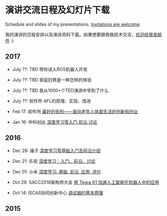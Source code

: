 # 演讲交流日程及幻灯片下载

Schedule and slides of my presentations. [Invitations are welcome](mailto:lazyparser@gmail.com).

我的演讲的日程安排以及演讲资料下载。如果想要跟我做技术交流，[欢迎给我发邮件](mailto:lazyparser@gmail.com) :)

## 2017

- July ??: TBD 带你进入ROS机器人开发

- July ??: TBD 家庭妇男是一种怎样的体验

- July ??: TBD 我从1000+个TED演讲中学到了什么

- July ??: 软件所 AFL的原理、实现、改进

- Feb 17: 软件所 [最好的告别——面向老年人体面生活的创新和创业](slides/20170217-being-mortal-github.pdf)

- Jan 16: 中科创达 [深度学习零入门,前沿,讨论](slides/20170116-thundersoft-DeepLearning-4x3.pdf)

## 2016

- Dec 28: 锤子 [深度学习零基础入门及前沿介绍](slides/20161228-smartisan-DeepLearning.pdf)

- Dec 21: 乐视 [深度学习：入门、前沿、讨论](slides/20161221-letv-DeepLearning.pdf)

- Dec 01: 小米 [深度学习: 基础, 前沿, 应用, 评价](slides/20161201-xiaomi-DeepLearning.pdf)

- Oct 29: SACC2016架构师大会 [用 Tegra K1 加速人工智能在机器人中的应用](https://github.com/lazyparser/osdt16talk/blob/master/WeiWu-SACC16-OSDT16.pdf)

- Oct 14: ISCAS协同创新中心 [调试器的基本原理](https://github.com/lazyparser/slides-debugger-introduction/blob/master/%E8%B0%83%E8%AF%95%E5%99%A8%E7%9A%84%E5%9F%BA%E6%9C%AC%E5%8E%9F%E7%90%86%20-%20github.pdf)

## 2015

